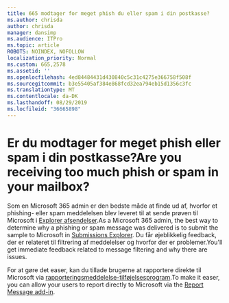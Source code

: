 ```yaml
---
title: 665 modtager for meget phish du eller spam i din postkasse?
ms.author: chrisda
author: chrisda
manager: dansimp
ms.audience: ITPro
ms.topic: article
ROBOTS: NOINDEX, NOFOLLOW
localization_priority: Normal
ms.custom: 665,2578
ms.assetid: ''
ms.openlocfilehash: 4ed84484431d430840c5c31c4275e366758f508f
ms.sourcegitcommit: b3e55405af384e868fcd32ea794eb15d1356c3fc
ms.translationtype: MT
ms.contentlocale: da-DK
ms.lasthandoff: 08/29/2019
ms.locfileid: "36665898"
---
```

# <a name="are-you-receiving-too-much-phish-or-spam-in-your-mailbox"></a><span data-ttu-id="7bcf5-102">Er du modtager for meget phish eller spam i din postkasse?</span><span class="sxs-lookup"><span data-stu-id="7bcf5-102">Are you receiving too much phish or spam in your mailbox?</span></span>

<span data-ttu-id="7bcf5-103">Som en Microsoft 365 admin er den bedste måde at finde ud af, hvorfor et phishing- eller spam meddelelsen blev leveret til at sende prøven til Microsoft i [Explorer afsendelser](https://protection.office.com/reportsubmission).</span><span class="sxs-lookup"><span data-stu-id="7bcf5-103">As a Microsoft 365 admin, the best way to determine why a phishing or spam message was delivered is to submit the sample to Microsoft in [Submissions Explorer](https://protection.office.com/reportsubmission).</span></span> <span data-ttu-id="7bcf5-104">Du får øjeblikkelig feedback, der er relateret til filtrering af meddelelser og hvorfor der er problemer.</span><span class="sxs-lookup"><span data-stu-id="7bcf5-104">You'll get immediate feedback related to message filtering and why there are issues.</span></span>

<span data-ttu-id="7bcf5-105">For at gøre det easer, kan du tillade brugerne at rapportere direkte til Microsoft via [rapporteringsmeddelelse-tilføjelsesprogram](https://appsource.microsoft.com/product/office/WA104381180?src=office&tab=Overview).</span><span class="sxs-lookup"><span data-stu-id="7bcf5-105">To make it easer, you can allow your users to report directly to Microsoft via the [Report Message add-in](https://appsource.microsoft.com/product/office/WA104381180?src=office&tab=Overview).</span></span>
